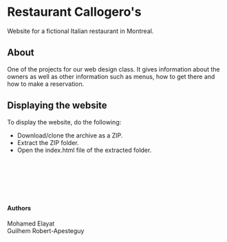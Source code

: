 # Restaurant Callogero's

Website for a fictional Italian restaurant in Montreal.
&nbsp;
&nbsp;

## About

One of the projects for our web design class. It gives information about the owners as 
well as other information such as menus, how to get there and how to make a reservation.

## Displaying the website

To display the website, do the following:  

 - Download/clone the archive as a ZIP.  
 - Extract the ZIP folder.  
 - Open the index.html file of the extracted folder.

&nbsp;  
&nbsp;  
&nbsp;  
&nbsp;  
&nbsp;  

#### Authors



Mohamed Elayat  
Guilhem Robert-Apesteguy